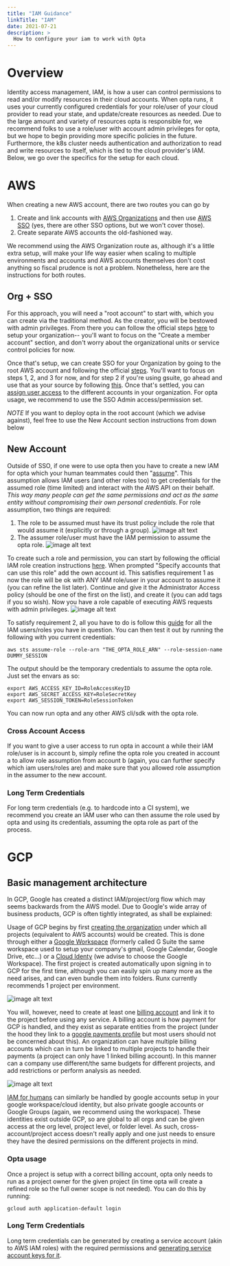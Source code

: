 ```yaml
---
title: "IAM Guidance"
linkTitle: "IAM"
date: 2021-07-21
description: >
  How to configure your iam to work with Opta
---
```


# Overview

Identity access management, IAM, is how a user can control permissions to read and/or modify resources in their
cloud accounts. When opta runs, it uses your currently configured credentials for your role/user of your cloud provider
to read your state, and update/create resources as needed. Due to the large amount and variety of resources opta
is responsible for, we recommend folks to use a role/user with account admin privileges for opta, but we hope to
begin providing more specific policies in the future. Furthermore, the k8s cluster needs authentication and
authorization to read and write resources to itself, which is tied to the cloud provider's IAM. Below, we go over the
specifics for the setup for each cloud.

# AWS

When creating a new AWS account, there are two routes you can go by

1. Create and link accounts with [AWS Organizations](https://docs.aws.amazon.com/organizations/latest/userguide/orgs_tutorials_basic.html)
   and then use [AWS SSO](https://docs.aws.amazon.com/singlesignon/latest/userguide/what-is.html) (yes, there are other SSO
   options, but we won't cover those).
2. Create separate AWS accounts the old-fashioned way.

We recommend using the AWS Organization route as, although it's a little extra setup, will make your life way easier when
scaling to multiple environments and accounts and AWS accounts themselves don't cost anything so fiscal prudence is not
a problem. Nonetheless, here are the instructions for both routes.

## Org + SSO

For this approach, you will need a "root account" to start with, which you can create via the traditional method. As
the creator, you will be bestowed with admin privileges. From there you can follow the official steps [here](https://docs.aws.amazon.com/organizations/latest/userguide/orgs_tutorials_basic.html)
to setup your organization-- you'll want to focus on the "Create a member account" section, and don't worry about the
organizational units or service control policies for now.

Once that's setup, we can create SSO for your Organization by going to the root AWS account and following the official
[steps](https://docs.aws.amazon.com/singlesignon/latest/userguide/step1.html). You'll want to focus on steps 1, 2, and
3 for now, and for step 2 if you're using gsuite, go ahead and use that as your source by following [this](https://aws.amazon.com/blogs/security/how-to-use-g-suite-as-external-identity-provider-aws-sso/).
Once that's settled, you can [assign user access](https://docs.aws.amazon.com/singlesignon/latest/userguide/useraccess.html#assignusers)
to the different accounts in your organization. For opta usage, we recommend to use the SSO Admin access/permission set.

_NOTE_ If you want to deploy opta in the root account (which we advise against), feel free to use the New Account section
instructions from down below

## New Account

Outside of SSO, if one were to use opta then you have to create a new IAM for opta which your human teammates
could then "[assume](https://docs.aws.amazon.com/IAM/latest/UserGuide/id_roles_use.html)". This assumption allows IAM
users (and other roles too) to get credentials for the assumed role (time limited) and interact with the AWS API on their
behalf. _This way many people can get the same permissions and act as the same entity without compromising their own
personal credentials_. For role assumption, two things are required:

1. The role to be assumed must have its trust policy include the role that would assume it (explicitly or through a group).
   ![image alt text](/images/iam_tutorial_image_1.png)
2. The assumer role/user must have the IAM permission to assume the opta role.
   ![image alt text](/images/iam_tutorial_image_2.png)

To create such a role and permission, you can start by following the official IAM role creation instructions
[here](https://docs.aws.amazon.com/IAM/latest/UserGuide/id_roles_create_for-user.html#roles-creatingrole-user-console).
When prompted "Specify accounts that can use this role" add the own account id. This satisfies requirement 1 as now
the role will be ok with ANY IAM role/user in your account to assume it (you can refine the list later). Continue and
give it the Administrator Access policy (should be one of the first on the list), and create it (you can add tags if you
so wish). Now you have a role capable of executing AWS requests with admin privileges.
![image alt text](/images/iam_tutorial_image_3.png)

To satisfy requirement 2, all you have to do is follow this [guide](https://docs.aws.amazon.com/IAM/latest/UserGuide/id_roles_use_permissions-to-switch.html)
for all the IAM users/roles you have in question. You can then test it out by running the following with you current credentials:

```shell
aws sts assume-role --role-arn "THE_OPTA_ROLE_ARN" --role-session-name DUMMY_SESSION
```

The output should be the temporary credentials to assume the opta role. Just set the envars as so:

```shell
export AWS_ACCESS_KEY_ID=RoleAccessKeyID
export AWS_SECRET_ACCESS_KEY=RoleSecretKey
export AWS_SESSION_TOKEN=RoleSessionToken
```

You can now run opta and any other AWS cli/sdk with the opta role.

### Cross Account Access

If you want to give a user access to run opta in account a while their IAM role/user is in account b, simply refine
the opta role you created in account a to allow role assumption from account b (again, you can further specify which
iam users/roles are) and make sure that you allowed role assumption in the assumer to the new account.

### Long Term Credentials

For long term credentials (e.g. to hardcode into a CI system), we recommend you create an IAM user who can then assume
the role used by opta and using its credentials, assuming the opta role as part of the process.

# GCP

## Basic management architecture

In GCP, Google has created a distinct IAM/project/org flow which may seems backwards from the AWS model. Due to Google's
wide array of business products, GCP is often tightly integrated, as shall be explained:

Usage of GCP begins by first [creating the organization](https://cloud.google.com/resource-manager/docs/creating-managing-organization)
under which all projects (equivalent to AWS accounts) would be created. This is done through either a [Google Workspace](https://support.google.com/a/answer/53926)
(formerly called G Suite the same workspace used to setup your company's gmail, Google Calendar, Google Drive, etc...)
or a [Cloud Identy](https://cloud.google.com/identity) (we advise to choose the Google Workspace). The first project
is created automatically upon signing in to GCP for the first time, although you can easily spin up many more as the need
arises, and can even bundle them into folders. Runx currently recommends 1 project per environment.

![image alt text](/images/gcp-org.png)

You will, however, need to create at least one [billing account](https://cloud.google.com/billing/docs/concepts) and
link it to the project before using any service. A billing account is how payment for GCP is handled, and they exist
as separate entities from the project (under the hood they link to a [google payments profile](https://support.google.com/paymentscenter/topic/9017382?ref_topic=9037778)
but most users should not be concerned about this). An organization can have multiple billing accounts which can in turn
be linked to multiple projects to handle their payments (a project can only have 1 linked billing account). In this manner
can a company use different/the same budgets for different projects, and add restrictions or perform analysis as needed.

![image alt text](/images/gcp-billing.png)

[IAM for humans](https://cloud.google.com/iam/docs/overview#concepts_related_identity) can similarly be handled by google
accounts setup in your google workspace/cloud identity, but also private google accounts or Google Groups (again, we
recommend using the workspace). These identities exist outside GCP, so are global to all orgs and can be given
access at the org level, project level, or folder level. As such, cross-account/project access doesn't really apply
and one just needs to ensure they have the desired permissions on the different projects in mind.

### Opta usage

Once a project is setup with a correct billing account, opta only needs to run as a project owner for the given
project (in time opta will create a refined role so the full owner scope is not needed). You can do this by running:

```shell
gcloud auth application-default login
```

### Long Term Credentials

Long term credentials can be generated by creating a service account (akin to AWS IAM roles) with the required permissions
and [generating service account keys for it](https://cloud.google.com/docs/authentication/production#create_service_account).
